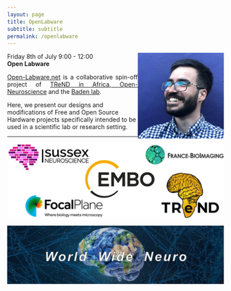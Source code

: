 ```yaml
---
layout: page
title: OpenLabware
subtitle: subtitle
permalink: /openlabware
---
```



<img align="right" width="200" src="./assets/Thumbnails/George.png"/>

Friday 8th of July 9:00 - 12:00  
<strong>Open Labware</strong>




<p style='text-align: justify;'>
<a href="https://open-labware.net/">Open-Labware.net</a> is a collaborative spin-off project of <a href="https://trendinafrica.org/">TReND in Africa</a>,<a href="https://open-neuroscience.com/"> Open-Neuroscience</a> and the <a href="https://badenlab.org/">Baden lab</a>.

Here, we present our designs and modifications of Free and Open Source Hardware projects specifically intended to be used in a scientific lab or research setting.
</p>

---

<img align="center" src="./assets/Logos/sponsors.png"/>


<img align="center"><img src="./assets/Logos/WWN.png"/>
